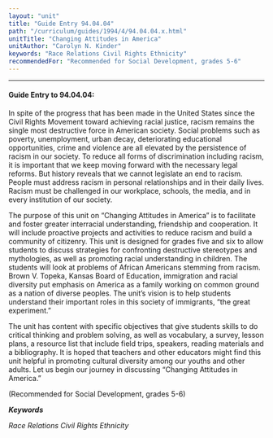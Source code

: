 ```yaml
---
layout: "unit"
title: "Guide Entry 94.04.04"
path: "/curriculum/guides/1994/4/94.04.04.x.html"
unitTitle: "Changing Attitudes in America"
unitAuthor: "Carolyn N. Kinder"
keywords: "Race Relations Civil Rights Ethnicity"
recommendedFor: "Recommended for Social Development, grades 5-6"
---
```

<body>
<hr/>
 <h4>
  Guide Entry to 94.04.04:
 </h4>
 In spite of the progress that has been made in the United States since the Civil Rights Movement toward achieving racial justice, racism remains the single most destructive force in American society. Social problems such as poverty, unemployment, urban decay, deteriorating educational opportunities, crime and violence are all elevated by the persistence of racism in our society. To reduce all forms of discrimination including racism, it is important that we keep moving forward with the necessary legal reforms. But history reveals that we cannot legislate an end to racism. People must address racism in personal relationships and in their daily lives. Racism must be challenged in our workplace, schools, the media, and in every institution of our society.
 <p>
  The purpose of this unit on “Changing Attitudes in America” is to facilitate and foster greater interracial understanding, friendship and cooperation. It will include proactive projects and activities to reduce racism and build a community of citizenry. This unit is designed for grades five and six to allow students to discuss strategies for confronting destructive stereotypes and mythologies, as well as promoting racial understanding in children. The students will look at problems of African Americans stemming from racism. Brown V. Topeka, Kansas Board of Education, immigration and racial diversity put emphasis on America as a family working on common ground as a nation of diverse peoples. The unit’s vision is to help students understand their important roles in this society of immigrants, “the great experiment.”
 </p>
 <p>
  The unit has content with specific objectives that give students skills to do critical thinking and problem solving, as well as vocabulary, a survey, lesson plans, a resource list that include field trips, speakers, reading materials and a bibliography. It is hoped that teachers and other educators might find this unit helpful in promoting cultural diversity among our youths and other adults. Let us begin our journey in discussing “Changing Attitudes in America.”
 </p>
 <p>
  (Recommended for Social Development, grades 5-6)
 </p>
<p>
  <b>
   <i>
    Keywords
   </i>
  </b>
  <br/>
 </p>
 <p>
  <i>
   Race Relations Civil Rights Ethnicity
  </i>
 </p>

</body>